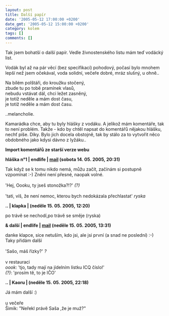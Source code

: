 ```yaml
---
layout: post
title: Další papír
date: '2005-05-12 17:00:00 +0200'
date_gmt: '2005-05-12 15:00:00 +0200'
category: kolem
tags: []
comments: []
---
```

<p>Tak jsem bohatší o další papír. Vedle živnostenského listu mám teď vodácký list.</p>
<p>Vodák byl až na pár věcí (bez specifikací) pohodový, počasí bylo mnohem lepší než
jsem očekával, voda solidní, večeře dobré, mráz slušný, u ohně..</p>
<p class="odsazeny">Na bílém polštáři, do kroužku stočený,<br>zbude tu po tobě pramínek vlasů,<br>nebudu vstávat dál, chci ležet zasněný,<br>je totiž neděle a mám dost času,<br>je totiž neděle a mám dost času.</p>
<p>..melancholie.</p>
<p>Kamarádka chce, aby tu byly hlášky z vodáku. A jelikož mám komentáře, tak to není problém.
Takže - kdo by chtěl napsat do komentářů nějakou hlášku, nechť píše. Díky.
Bylo jich docela obstojně, tak by stálo za to vytvořit něco obdobného
jako kdysi dávno z lyžáku..</p>
<div class="import-komentaru">
<p><strong>Import komentářů ze starší verze webu</strong></p>
<div class="comment">
<p style="font-weight:bold"><span class="compredmet">hláška n°1</span> | <span class="comname">endlife</span> |  <a href="mailto:jan.martinek@post.cz">mail</a> (sobota&nbsp;14.&nbsp;05.&nbsp;2005,&nbsp;20:31)</p>
<p>Tak když se k tomu nikdo nemá, můžu začít, začínám si postupně vzpomínat :-) Znění není přesné, naopak volné. <br>  <br> 'Hej, Oooku, ty jseš stonožka?!?' <em>(?)</em> <br>  <br> 'tati, víš, že není nemoc, kterou bych nedokázala přechlastat' <em>ryska</em> </p>
</div>
<div class="comment">
<p style="font-weight:bold"><span class="compredmet">..</span> | <span class="comname">klapka</span> | (neděle&nbsp;15.&nbsp;05.&nbsp;2005,&nbsp;12:20)</p>
<p>po trávě se nechodí,po trávě se směje (ryska) </p>
</div>
<div class="comment">
<p style="font-weight:bold"><span class="compredmet">&amp; další</span> | <span class="comname">endlife</span> |  <a href="mailto:jan.martinek@post.cz">mail</a> (neděle&nbsp;15.&nbsp;05.&nbsp;2005,&nbsp;13:31)</p>
<p>danke klapce, sice netuším, kdo jsi, ale jsi první (a snad ne poslední) :-) Taky přidám další <br>  <br> 'Sašo, máš řízky?' <em>?</em> <br>  <br> v restauraci <br> <em>oook</em>: 'tjo, tady mají na jídelním lístku ICQ číslo!' <br> <em>(?)</em>: 'prosím tě, to je IČO' </p>
</div>
<div class="comment">
<p style="font-weight:bold"><span class="compredmet">..</span> | <span class="comname">Kaoru</span> | (neděle&nbsp;15.&nbsp;05.&nbsp;2005,&nbsp;22:18)</p>
<p>Já mám další :) <br>  <br> u večeře <br> Šimik: &quot;Neřekl právě Saša ,že je muž?&quot; </p>
</div>
</div>

